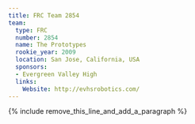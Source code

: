 ```yaml
---
title: FRC Team 2854
team:
  type: FRC
  number: 2854
  name: The Prototypes
  rookie_year: 2009
  location: San Jose, California, USA
  sponsors:
  - Evergreen Valley High
  links:
    Website: http://evhsrobotics.com/
---
```


{% include remove_this_line_and_add_a_paragraph %}